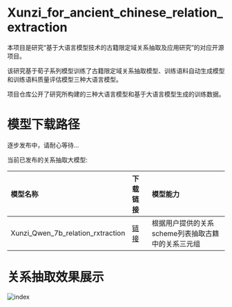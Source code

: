 # Xunzi_for_ancient_chinese_relation_extraction
本项目是研究“基于大语言模型技术的古籍限定域关系抽取及应用研究”的对应开源项目。

该研究基于荀子系列模型训练了古籍限定域关系抽取模型、训练语料自动生成模型和训练语料质量评估模型三种大语言模型。

项目仓库公开了研究所构建的三种大语言模型和基于大语言模型生成的训练数据。

# 模型下载路径
逐步发布中，请耐心等待...

当前已发布的关系抽取大模型:

| 模型名称                       | 下载链接                                                     |模型能力          |
| :----------------------------- | :----------------------------------------------------------- | :----------------|
|Xunzi_Qwen_7b_relation_rxtraction   | [链接](https://modelscope.cn/models/shenxin0925/Xunzi_Qwen_7b_relation_rxtraction) |根据用户提供的关系scheme列表抽取古籍中的关系三元组|



# 关系抽取效果展示
![index](./examples/index.png)
